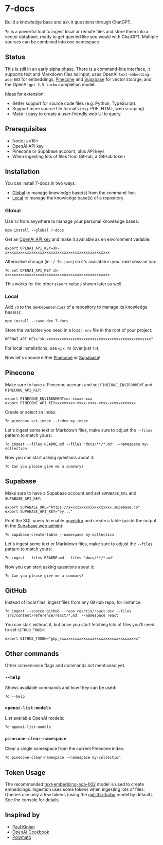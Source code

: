 # 7-docs

Build a knowledge base and ask it questions through ChatGPT.

`7d` is a powerful tool to ingest local or remote files and store them into a vector database, ready to get queried like
you would with ChatGPT. Multiple sources can be combined into one namespace.

## Status

This is still in an early alpha phase. There is a command-line interface, it supports text and Markdown files as input,
uses OpenAI `text-embedding-ada-002` for embeddings, [Pinecone][1] and [Supabase][2] for vector storage, and the OpenAI
`gpt-3.5-turbo` completion model.

Ideas for extension:

- Better support for source code files (e.g. Python, TypeScript).
- Support more source file formats (e.g. PDF, HTML, web scraping).
- Make it easy to create a user-friendly web UI to query.

## Prerequisites

- Node.js v16+
- OpenAI API key
- Pinecone or Supabase account, plus API keys
- When ingesting lots of files from GitHub, a GitHub token

## Installation

You can install 7-docs in two ways:

- [Global][3] to manage knowledge base(s) from the command line.
- [Local][4] to manage the knowledge base(s) of a repository.

### Global

Use `7d` from anywhere to manage your personal knowledge bases:

```shell
npm install --global 7-docs
```

Get an [OpenAI API key][5] and make it available as en environment variable:

```shell
export OPENAI_API_KEY=sk-xxxxxxxxxxxxxxxxxxxxxxxxxxxxxxxxxxxxxxxxxxxxxxxx
```

Alternative storage (in `~/.7d.json`) so it's available in your next session too:

```shell
7d set OPENAI_API_KEY sk-xxxxxxxxxxxxxxxxxxxxxxxxxxxxxxxxxxxxxxxxxxxxxxxx
```

This works for the other `export` values shown later as well.

### Local

Add `7d` to the `devDependencies` of a repository to manage its knowledge base(s):

```shell
npm install --save-dev 7-docs
```

Store the variables you need in a local `.env` file in the root of your project:

```shell
OPENAI_API_KEY="sk-xxxxxxxxxxxxxxxxxxxxxxxxxxxxxxxxxxxxxxxxxxxxxxxx"
```

For local installations, use `npx 7d` (over just `7d`).

Now let's choose either [Pinecone][6] or [Supabase][7]!

## Pinecone

Make sure to have a Pinecone account and set `PINECONE_ENVIRONMENT` and `PINECONE_API_KEY`:

```shell
export PINECONE_ENVIRONMENT=us-xxxxx-xxx
export PINECONE_API_KEY=xxxxxxxx-xxxx-xxxx-xxxx-xxxxxxxxxxxx
```

Create or select an index:

```shell
7d pinecone-set-index --index my-index
```

Let's ingest some text or Markdown files, make sure to adjust the `--files` pattern to match yours:

```shell
7d ingest --files README.md --files 'docs/**/*.md' --namespace my-collection
```

Now you can start asking questions about it:

```shell
7d Can you please give me a summary?
```

## Supabase

Make sure to have a Supabase account and set `SUPABASE_URL` and `SUPABASE_API_KEY`:

```shell
export SUPABASE_URL="https://xxxxxxxxxxxxxxxxxxxx.supabase.co"
export SUPABASE_API_KEY="ey..."
```

Print the SQL query to enable [pgvector][8] and create a table (paste the output in the [Supabase web admin][9]):

```shell
7d supabase-create-table --namespace my-collection
```

Let's ingest some text or Markdown files, make sure to adjust the `--files` pattern to match yours:

```shell
7d ingest --files README.md --files 'docs/**/*.md'
```

Now you can start asking questions about it:

```shell
7d Can you please give me a summary?
```

## GitHub

Instead of local files, ingest files from any GitHub repo, for instance:

```shell
7d ingest --source github --repo reactjs/react.dev --files 'src/content/reference/react/*.md' --namespace react
```

You can start without it, but once you start fetching lots of files you'll need to set `GITHUB_TOKEN`:

    export GITHUB_TOKEN="ghp_xxxxxxxxxxxxxxxxxxxxxxxxxxxxxxxxxxxx"

## Other commands

Other convenience flags and commands not mentioned yet.

### `--help`

Shows available commands and how they can be used:

```shell
7d --help
```

### `openai-list-models`

List available OpenAI models:

```shell
7d openai-list-models
```

### `pinecone-clear-namespace`

Clear a single namespace from the current Pinecone index:

```shell
7d pinecone-clear-namespace --namespace my-collection
```

## Token Usage

The recommended [text-embedding-ada-002][10] model is used to create embeddings. Ingestion uses some tokens when
ingesting lots of files. Queries use only a few tokens (using the [gpt-3.5-turbo][11] model by default). See the console
for details.

## Inspired by

- [Paul Kinlan][12]
- [OpenAI Cookbook][13]
- [Polymath][14]

[1]: https://www.pinecone.io
[2]: https://supabase.com
[3]: #global
[4]: #local
[5]: https://platform.openai.com/account/api-keys
[6]: #pinecone
[7]: #supabase
[8]: https://supabase.com/docs/guides/database/extensions/pgvector
[9]: https://app.supabase.com/projects
[10]: https://platform.openai.com/docs/guides/embeddings/what-are-embeddings
[11]: https://platform.openai.com/docs/guides/chat
[12]: https://github.com/PaulKinlan/paul.kinlan.me
[13]: https://github.com/openai/openai-cookbook
[14]: https://github.com/polymath-ai/polymath-ai

